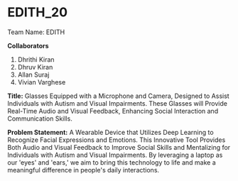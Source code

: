 # EDITH_20
Team Name: EDITH 

**Collaborators**
1. Dhrithi Kiran
2. Dhruv Kiran
3. Allan Suraj
4. Vivian Varghese

**Title:** Glasses Equipped with a Microphone and Camera, Designed to Assist Individuals with Autism and Visual Impairments. These Glasses will Provide Real-Time Audio and Visual Feedback, Enhancing Social Interaction and Communication Skills.

**Problem Statement:** A Wearable Device that Utilizes Deep Learning to Recognize Facial Expressions and Emotions. This Innovative Tool Provides Both Audio and Visual Feedback to Improve Social Skills and Mentalizing for Individuals with Autism and Visual Impairments. By leveraging a laptop as our 'eyes' and 'ears,' we aim to bring this technology to life and make a meaningful difference in people's daily interactions.

